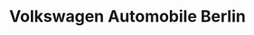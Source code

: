 ---
title: "Volkswagen Automobile Berlin"
url: /berlin/volkswagen-automobile-berlin-franklinstrasse/
shop: Autohaus
---